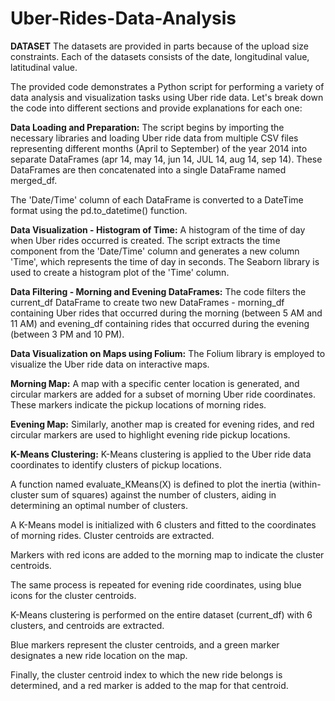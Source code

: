 # Uber-Rides-Data-Analysis

**DATASET**
The datasets are provided in parts because of the upload size constraints. Each of the datasets consists of the date, longitudinal value, latitudinal value. 


The provided code demonstrates a Python script for performing a variety of data analysis and visualization tasks using Uber ride data. Let's break down the code into different sections and provide explanations for each one:

**Data Loading and Preparation:**
The script begins by importing the necessary libraries and loading Uber ride data from multiple CSV files representing different months (April to September) of the year 2014 into separate DataFrames (apr 14, may 14, jun 14, JUL 14, aug 14, sep 14). These DataFrames are then concatenated into a single DataFrame named merged_df.

The 'Date/Time' column of each DataFrame is converted to a DateTime format using the pd.to_datetime() function.

**Data Visualization - Histogram of Time:**
A histogram of the time of day when Uber rides occurred is created. The script extracts the time component from the 'Date/Time' column and generates a new column 'Time', which represents the time of day in seconds. The Seaborn library is used to create a histogram plot of the 'Time' column.

**Data Filtering - Morning and Evening DataFrames:**
The code filters the current_df DataFrame to create two new DataFrames - morning_df containing Uber rides that occurred during the morning (between 5 AM and 11 AM) and evening_df containing rides that occurred during the evening (between 3 PM and 10 PM).

**Data Visualization on Maps using Folium:**
The Folium library is employed to visualize the Uber ride data on interactive maps.

**Morning Map:** A map with a specific center location is generated, and circular markers are added for a subset of morning Uber ride coordinates. These markers indicate the pickup locations of morning rides.

**Evening Map:** Similarly, another map is created for evening rides, and red circular markers are used to highlight evening ride pickup locations.

**K-Means Clustering:**
K-Means clustering is applied to the Uber ride data coordinates to identify clusters of pickup locations.

A function named evaluate_KMeans(X) is defined to plot the inertia (within-cluster sum of squares) against the number of clusters, aiding in determining an optimal number of clusters.

A K-Means model is initialized with 6 clusters and fitted to the coordinates of morning rides. Cluster centroids are extracted.

Markers with red icons are added to the morning map to indicate the cluster centroids.

The same process is repeated for evening ride coordinates, using blue icons for the cluster centroids.

K-Means clustering is performed on the entire dataset (current_df) with 6 clusters, and centroids are extracted.

Blue markers represent the cluster centroids, and a green marker designates a new ride location on the map.

Finally, the cluster centroid index to which the new ride belongs is determined, and a red marker is added to the map for that centroid.


